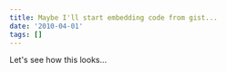 ```yaml
---
title: Maybe I'll start embedding code from gist...
date: '2010-04-01'
tags: []
---
```


Let's see how this looks...
<script src="http://gist.github.com/351738.js"></script>
